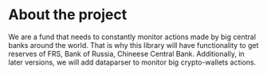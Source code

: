 # About the project

We are a fund that needs to constantly monitor actions made by big central banks around the world. That is why this library will have functionality to get reserves of FRS, Bank of Russia, Chineese Central Bank. 
Additionally, in later versions, we will add dataparser to monitor big crypto-wallets actions.

